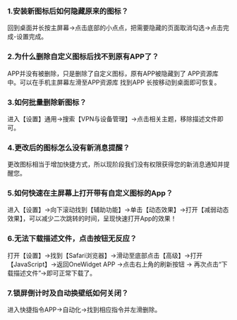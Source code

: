 ### 1.安装新图标后如何隐藏原来的图标？
回到桌面并长按主屏幕→点击底部的小点点，把需要隐藏的页面取消勾选→点击完成-设置完成。

### 2.为什么删除自定义图标后找不到原有APP了？
APP并没有被删除，只是删除了自定义图标，原有APP被隐藏到了 APP资源库中。可以在手机主屏幕左滑至APP资源库 找到APP 长按移动到桌面即可恢复。

### 3.如何批量删除新图标？
进入【设置】通用→搜索【VPN与设备管理】→点击相关主题，移除描述文件即可。

### 4.更改后的图标怎么没有新消息提醒？
更改图标相当于增加快捷方式，所以现阶段我们没有权限获得您的新消息通知并提醒您。

### 5.如何快速在主屏幕上打开带有自定义图标的App？
进入【设置】→向下滚动找到【辅助功能】→单击【动态效果】→打开【减弱动态效果】，可以减少二次跳转的时间，呈现快速打开App的效果！

### 6.无法下载描述文件，点击按钮无反应？
打开【设置】→找到【Safari浏览器】→滑动至底部点击【高级】→打开【JavaScript】→返回OneWidget APP →点击右上角的刷新按钮  →  再次点击“下载描述文件”→即可正常下载了。

### 7.锁屏倒计时及自动换壁纸如何关闭？
进入快捷指令APP→自动化→找到相应指令并左滑删除。